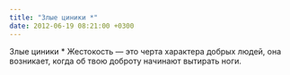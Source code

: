 ```yaml
---
title: "Злые циники *"
date: 2012-06-19 08:21:00 +0300
---
```


Злые циники *
Жестокость — это черта
характера добрых людей,
она возникает, когда об
твою доброту начинают
вытирать ноги.

